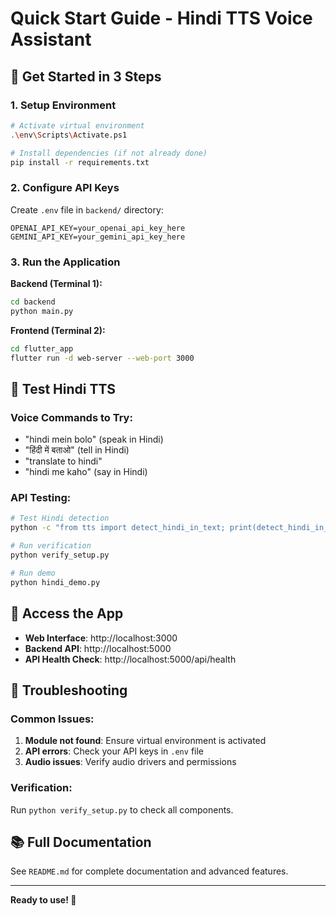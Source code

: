 # Quick Start Guide - Hindi TTS Voice Assistant

## 🚀 Get Started in 3 Steps

### 1. Setup Environment
```bash
# Activate virtual environment
.\env\Scripts\Activate.ps1

# Install dependencies (if not already done)
pip install -r requirements.txt
```

### 2. Configure API Keys
Create `.env` file in `backend/` directory:
```env
OPENAI_API_KEY=your_openai_api_key_here
GEMINI_API_KEY=your_gemini_api_key_here
```

### 3. Run the Application

**Backend (Terminal 1):**
```bash
cd backend
python main.py
```

**Frontend (Terminal 2):**
```bash
cd flutter_app
flutter run -d web-server --web-port 3000
```

## 🎯 Test Hindi TTS

### Voice Commands to Try:
- "hindi mein bolo" (speak in Hindi)
- "हिंदी में बताओ" (tell in Hindi)
- "translate to hindi"
- "hindi me kaho" (say in Hindi)

### API Testing:
```bash
# Test Hindi detection
python -c "from tts import detect_hindi_in_text; print(detect_hindi_in_text('hindi mein bolo'))"

# Run verification
python verify_setup.py

# Run demo
python hindi_demo.py
```

## 📱 Access the App
- **Web Interface**: http://localhost:3000
- **Backend API**: http://localhost:5000
- **API Health Check**: http://localhost:5000/api/health

## 🔧 Troubleshooting

### Common Issues:
1. **Module not found**: Ensure virtual environment is activated
2. **API errors**: Check your API keys in `.env` file
3. **Audio issues**: Verify audio drivers and permissions

### Verification:
Run `python verify_setup.py` to check all components.

## 📚 Full Documentation
See `README.md` for complete documentation and advanced features.

---
**Ready to use! 🎉**
